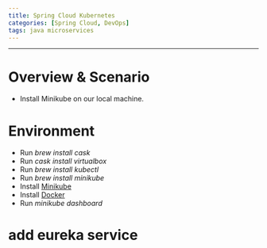 ```yaml
---
title: Spring Cloud Kubernetes
categories: [Spring Cloud, DevOps]
tags: java microservices
---
```



---

# Overview & Scenario
- Install Minikube on our local machine.


# Environment
- Run *brew install cask*
- Run *cask install virtualbox*
- Run *brew install kubectl*
- Run *brew install minikube*
- Install [Minikube](https://kubernetes.io/docs/tasks/tools/)
- Install [Docker](https://hub.docker.com/editions/community/docker-ce-desktop-mac)
- Run *minikube dashboard*

# add eureka service
